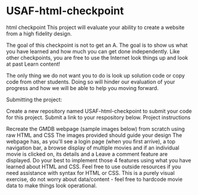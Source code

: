 # USAF-html-checkpoint
html checkpoint
This project will evaluate your ability to create a website from a high fidelity design.

The goal of this checkpoint is not to get an A. The goal is to show us what you have learned and how much you can get done independently. Like other checkpoints, you are free to use the Internet look things up and look at past Learn content!

The only thing we do not want you to do is look up solution code or copy code from other students. Doing so will hinder our evaluation of your progress and how we will be able to help you moving forward.


Submitting the project:

Create a new repository named USAF-html-checkpoint to submit your code for this project.
Submit a link to your respository below.
Project instructions

Recreate the GMDB webpage (sample images below) from scratch using raw HTML and CSS
The images provided should guide your design
The webpage has, as you'll see a login page (when you first arrive), a top navigation bar, a browse display of multiple movies and if an individual movie is clicked on, its details and a Leave a comment feature are displayed.
Do your best to implement those 4 features using what you have learned about HTML and CSS.
Feel free to use outside resources if you need assistance with syntax for HTML or CSS.
This is a purely visual exercise, do not worry about data/content - feel free to hardcode movie data to make things look operational.
